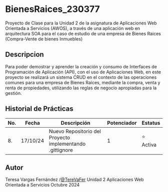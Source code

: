 # BienesRaices_230377
Proyecto de Clase para la Unidad 2 de la asignatura de Aplicaciones Web Orientada  a Servicios (AWOS), a través de una aplicación web en arquitectura SOA para el caso de estudio de una empresa de Bienes Raíces (Compra-Vente de bienes Inmuebles)


## Descripcion
Para poder demostrar y aprender la creación y consumo de Interfaces de Programación de Aplicación (API), con el uso de Aplicaciones Web, en este proyecto se realizará un sistema CRUD en el contexto de las operaciones comunes para una empresa de Bienes Raíces, mediante la compra, venta y renta de propiedades, utilizando las reglas de negocio apropiadas para la gestión.


## Historial de Prácticas 

|No.|Fecha|Descripción|Potenciador|Estatus|
|--|--|--|--|--|
|8.| 17/10/24|Nuevo Repositorio del Proyecto implementando .gittignore|1 | ⭐️ Activa|



## Autor
Teresa Vargas Fernández /[@TereVaFer](https://github.com/TereVaFer)
Unidad 2
Aplicaciones Web Orientada a Servicios
Octubre 2024
